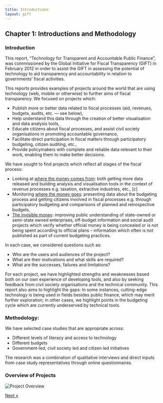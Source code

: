 ```yaml
---
title: Introductions
layout: gift
---
```


## Chapter 1: Introductions and Methodology

### Introduction

This report, “Technology for Transparent and Accountable Public Finance”, was commissioned by the Global Initiative for Fiscal Transparency (GIFT) in February 2012 in order to assist the GIFT in assessing the potential of technology to aid transparency and accountability in relation to governments’ fiscal activities. 

This reports provides examples of projects around the world that are using technology (web, mobile or otherwise) to further aims of fiscal transparency. We focused on projects which: 

* Publish more or better data related to fiscal processes (aid, revenues, budgets, audits, etc. — see below), 
* Help understand this data through the creation of better visualisation and data analysis tools, 
* Educate citizens about fiscal processes, and assist civil society organisations in promoting accountable governance, 
* Facilitate direct participation in fiscal matters through participatory budgeting, citizen auditing, etc.,
* Provide policymakers with complete and reliable data relevant to their work, enabling them to make better decisions. 

We have sought to find projects which reflect all stages of the fiscal process: 

* Looking at [where the money comes from](chapter5-intro.html): both getting more data released and building analysis and visualisation tools in the context of revenue processes e.g. taxation, extractive industries, etc., [c]
* Monitoring [where the money goes](chapter6-intro.html): presenting data about the budgeting process and getting citizens involved in fiscal processes e.g. through participatory budgeting and comparisons of planned and retrospective budgets,
* [The invisible money](chapter7-intro.html): improving public understanding of state-owned or semi-state owned enterprises, off-budget information and social audit projects which verify whether official money is being concealed or is not being spent according to official plans – information which often is not published as part of current budgeting practices.

In each case, we considered questions such as:

* Who are the users and audiences of the project?
* What are their motivations and what skills are required?
* What are the successes, failures and limitations?

For each project, we have highlighted strengths and weaknesses based both on our own experience of developing tools, and also by seeking feedback from civil society organisations and the technical community. This report also aims to highlight the gaps: In some instances, cutting-edge technology is being used in fields besides public finance, which may merit further exploration; in other cases, we highlight points in the budgeting cycle which are currently underserved by technical tools.

### Methodology:

We have selected case studies that are appropriate across:

* Different levels of literacy and access to technology
* Different budgets
* Government-led, civil society led and citizen led initiatives

The research was a combination of qualitative interviews and direct inputs from case study representatives through online questionnaires. 

### Overview of Projects

![Project Overview](http://farm8.staticflickr.com/7237/7273947644_4799a7e720_o.png)

<div class="pull-right"><a class="btn btn-default btn-mini" href="chapter1-2.html">Next &raquo;</a></div>